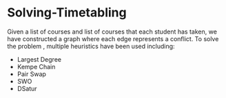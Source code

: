 # Solving-Timetabling

Given a list of courses and list of courses that each student has taken, we have constructed a graph where each edge represents a conflict. To solve the problem , multiple heuristics have been used including:
- Largest Degree
- Kempe Chain
- Pair Swap
- SWO
- DSatur
